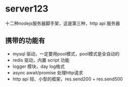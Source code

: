 # server123

十二种nodejs服务器脚手架，这是第三种，http api 服务器

## 携带的功能有

* mysql 驱动，一定要用pool模式，pool模式是全自动的
* redis 驱动，内置 script 功能
* logger 模块，day log格式
* async await/promise 处理http请求
* http api 轻、小型的框架，res.send200 + res.send500



